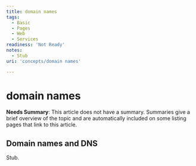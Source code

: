 ```yaml
---
title: domain names
tags:
  - Basic
  - Pages
  - Web
  - Services
readiness: 'Not Ready'
notes:
  - Stub
uri: 'concepts/domain names'

---
```

# domain names

**Needs Summary**: This article does not have a summary. Summaries give a brief overview of the topic and are automatically included on some listing pages that link to this article.

## Domain names and DNS

Stub.

